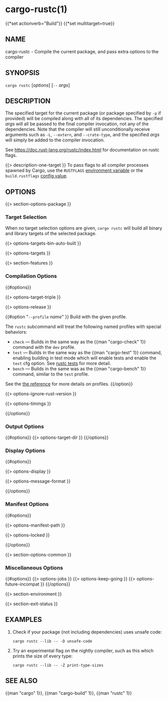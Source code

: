 # cargo-rustc(1)
{{*set actionverb="Build"}}
{{*set multitarget=true}}

## NAME

cargo-rustc - Compile the current package, and pass extra options to the compiler

## SYNOPSIS

`cargo rustc` [_options_] [`--` _args_]

## DESCRIPTION

The specified target for the current package (or package specified by `-p` if
provided) will be compiled along with all of its dependencies. The specified
_args_ will all be passed to the final compiler invocation, not any of the
dependencies. Note that the compiler will still unconditionally receive
arguments such as `-L`, `--extern`, and `--crate-type`, and the specified
_args_ will simply be added to the compiler invocation.

See <https://doc.rust-lang.org/rustc/index.html> for documentation on rustc
flags.

{{> description-one-target }}
To pass flags to all compiler processes spawned by Cargo, use the `RUSTFLAGS`
[environment variable](../reference/environment-variables.html) or the
`build.rustflags` [config value](../reference/config.html).

## OPTIONS

{{> section-options-package }}

### Target Selection

When no target selection options are given, `cargo rustc` will build all
binary and library targets of the selected package.

{{> options-targets-bin-auto-built }}

{{> options-targets }}

{{> section-features }}

### Compilation Options

{{#options}}

{{> options-target-triple }}

{{> options-release }}

{{#option "`--profile` _name_" }}
Build with the given profile.

The `rustc` subcommand will treat the following named profiles with special behaviors:

* `check` — Builds in the same way as the {{man "cargo-check" 1}} command with
  the `dev` profile.
* `test` — Builds in the same way as the {{man "cargo-test" 1}} command,
  enabling building in test mode which will enable tests and enable the `test`
  cfg option. See [rustc
  tests](https://doc.rust-lang.org/rustc/tests/index.html) for more detail.
* `bench` — Builds in the same was as the {{man "cargo-bench" 1}} command,
  similar to the `test` profile.

See the [the reference](../reference/profiles.html) for more details on profiles.
{{/option}}

{{> options-ignore-rust-version }}

{{> options-timings }}

{{/options}}

### Output Options

{{#options}}
{{> options-target-dir }}
{{/options}}

### Display Options

{{#options}}

{{> options-display }}

{{> options-message-format }}

{{/options}}

### Manifest Options

{{#options}}

{{> options-manifest-path }}

{{> options-locked }}

{{/options}}

{{> section-options-common }}

### Miscellaneous Options

{{#options}}
{{> options-jobs }}
{{> options-keep-going }}
{{> options-future-incompat }}
{{/options}}

{{> section-environment }}

{{> section-exit-status }}

## EXAMPLES

1. Check if your package (not including dependencies) uses unsafe code:

       cargo rustc --lib -- -D unsafe-code

2. Try an experimental flag on the nightly compiler, such as this which prints
   the size of every type:

       cargo rustc --lib -- -Z print-type-sizes

## SEE ALSO
{{man "cargo" 1}}, {{man "cargo-build" 1}}, {{man "rustc" 1}}
